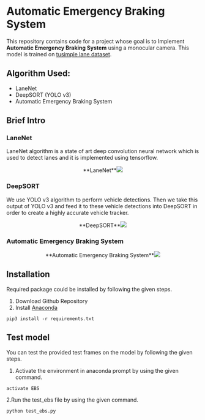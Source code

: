 # Automatic Emergency Braking System
This repository contains code for a project whose goal is to Implement **Automatic Emergency Braking System** using a monocular camera. This model is trained on [tusimple lane dataset](https://github.com/TuSimple/tusimple-benchmark).



## Algorithm Used: 
- LaneNet 
- DeepSORT (YOLO v3) 
- Automatic Emergency Braking System 


## Brief Intro
### LaneNet
LaneNet algorithm is a state of art deep convolution neural network which is used to detect lanes and it is implemented using tensorflow.
<p align="center">**LaneNet**<img src="Output_GIF/laneNet.gif"\></p>

### DeepSORT
We use YOLO v3 algorithm to perform vehicle detections. Then we take this output of YOLO v3 and feed it to these vehicle detections into DeepSORT in order to create a highly accurate vehicle tracker.
<p align="center">**DeepSORT**<img src="Output_GIF/deepSORT.gif"\></p>

### Automatic Emergency Braking System
<p align="center">**Automatic Emergency Braking System**<img src="Output_GIF/EBS.gif"\></p>


## Installation
Required package could be installed by following the given steps.

1. Download Github Repository
2. Install [Anaconda](https://anaconda.org)
```
pip3 install -r requirements.txt
```



## Test model
You can test the provided test frames on the model by following the given steps.
1. Activate the environment in anaconda prompt by using the given command.
```
activate EBS
```
2.Run the test_ebs file by using the given command.
```
python test_ebs.py 
```
